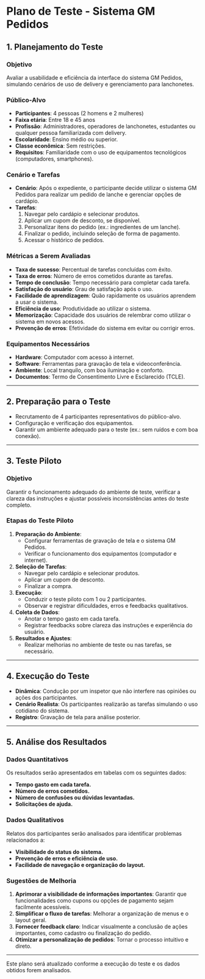 # Plano de Teste - Sistema GM Pedidos

## 1. Planejamento do Teste

### Objetivo
Avaliar a usabilidade e eficiência da interface do sistema GM Pedidos, simulando cenários de uso de delivery e gerenciamento para lanchonetes.

### Público-Alvo
- **Participantes**: 4 pessoas (2 homens e 2 mulheres)
- **Faixa etária**: Entre 18 e 45 anos
- **Profissão**: Administradores, operadores de lanchonetes, estudantes ou qualquer pessoa familiarizada com delivery.
- **Escolaridade**: Ensino médio ou superior.
- **Classe econômica**: Sem restrições.
- **Requisitos**: Familiaridade com o uso de equipamentos tecnológicos (computadores, smartphones).

### Cenário e Tarefas
- **Cenário**: Após o expediente, o participante decide utilizar o sistema GM Pedidos para realizar um pedido de lanche e gerenciar opções de cardápio.
- **Tarefas**:
  1. Navegar pelo cardápio e selecionar produtos.
  2. Aplicar um cupom de desconto, se disponível.
  3. Personalizar itens do pedido (ex.: ingredientes de um lanche).
  4. Finalizar o pedido, incluindo seleção de forma de pagamento.
  5. Acessar o histórico de pedidos.

### Métricas a Serem Avaliadas
- **Taxa de sucesso**: Percentual de tarefas concluídas com êxito.
- **Taxa de erros**: Número de erros cometidos durante as tarefas.
- **Tempo de conclusão**: Tempo necessário para completar cada tarefa.
- **Satisfação do usuário**: Grau de satisfação após o uso.
- **Facilidade de aprendizagem**: Quão rapidamente os usuários aprendem a usar o sistema.
- **Eficiência de uso**: Produtividade ao utilizar o sistema.
- **Memorização**: Capacidade dos usuários de relembrar como utilizar o sistema em novos acessos.
- **Prevenção de erros**: Efetividade do sistema em evitar ou corrigir erros.

### Equipamentos Necessários
- **Hardware**: Computador com acesso à internet.
- **Software**: Ferramentas para gravação de tela e videoconferência.
- **Ambiente**: Local tranquilo, com boa iluminação e conforto.
- **Documentos**: Termo de Consentimento Livre e Esclarecido (TCLE).

---

## 2. Preparação para o Teste
- Recrutamento de 4 participantes representativos do público-alvo.
- Configuração e verificação dos equipamentos.
- Garantir um ambiente adequado para o teste (ex.: sem ruídos e com boa conexão).

---

## 3. Teste Piloto

### Objetivo
Garantir o funcionamento adequado do ambiente de teste, verificar a clareza das instruções e ajustar possíveis inconsistências antes do teste completo.

### Etapas do Teste Piloto
1. **Preparação do Ambiente**:
   - Configurar ferramentas de gravação de tela e o sistema GM Pedidos.
   - Verificar o funcionamento dos equipamentos (computador e internet).
2. **Seleção de Tarefas**:
   - Navegar pelo cardápio e selecionar produtos.
   - Aplicar um cupom de desconto.
   - Finalizar a compra.
3. **Execução**:
   - Conduzir o teste piloto com 1 ou 2 participantes.
   - Observar e registrar dificuldades, erros e feedbacks qualitativos.
4. **Coleta de Dados**:
   - Anotar o tempo gasto em cada tarefa.
   - Registrar feedbacks sobre clareza das instruções e experiência do usuário.
5. **Resultados e Ajustes**:
   - Realizar melhorias no ambiente de teste ou nas tarefas, se necessário.

---

## 4. Execução do Teste

- **Dinâmica**: Condução por um inspetor que não interfere nas opiniões ou ações dos participantes.
- **Cenário Realista**: Os participantes realizarão as tarefas simulando o uso cotidiano do sistema.
- **Registro**: Gravação de tela para análise posterior.

---

## 5. Análise dos Resultados

### Dados Quantitativos
Os resultados serão apresentados em tabelas com os seguintes dados:
- **Tempo gasto em cada tarefa.**
- **Número de erros cometidos.**
- **Número de confusões ou dúvidas levantadas.**
- **Solicitações de ajuda.**

### Dados Qualitativos
Relatos dos participantes serão analisados para identificar problemas relacionados a:
- **Visibilidade do status do sistema.**
- **Prevenção de erros e eficiência de uso.**
- **Facilidade de navegação e organização do layout.**

### Sugestões de Melhoria
1. **Aprimorar a visibilidade de informações importantes**: Garantir que funcionalidades como cupons ou opções de pagamento sejam facilmente acessíveis.
2. **Simplificar o fluxo de tarefas**: Melhorar a organização de menus e o layout geral.
3. **Fornecer feedback claro**: Indicar visualmente a conclusão de ações importantes, como cadastro ou finalização do pedido.
4. **Otimizar a personalização de pedidos**: Tornar o processo intuitivo e direto.

---

Este plano será atualizado conforme a execução do teste e os dados obtidos forem analisados.
